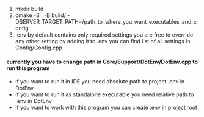 1. mkdir build
2. cmake -S . -B build/ -DSERVER_TARGET_PATH=/path_to_where_you_want_executables_and_config
3. .env by default contains only required settings you are free to override any other setting by adding it to .env you can find list of all settings in Config/Config.cpp

#### currently you have to change path in Core/Support/DotEnv/DotEnv.cpp to run this program

- if you want to run it in IDE you need absolute path to project .env in DotEnv
- if you want to run it as standalone executable you need relative path to .env in DotEnv
- if you want to work with this program you can create .env in project root
